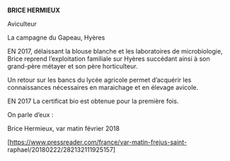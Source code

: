            

**BRICE HERMIEUX**

Aviculteur

La campagne du Gapeau, Hyères

EN 2017, délaissant la blouse blanche et les laboratoires de microbiologie, Brice reprend l’exploitation familiale sur Hyères succédant ainsi à son grand-père métayer et son père horticulteur.

Un retour sur les bancs du lycée agricole permet d’acquérir les connaissances nécessaires en maraichage et en élevage avicole.

EN 2017 La certificat bio est obtenue pour la première fois.

On parle d’eux :

Brice Hermieux, var matin février 2018

 [https://www.pressreader.com/france/var-matin-frejus-saint- raphael/20180222/282132111925157]